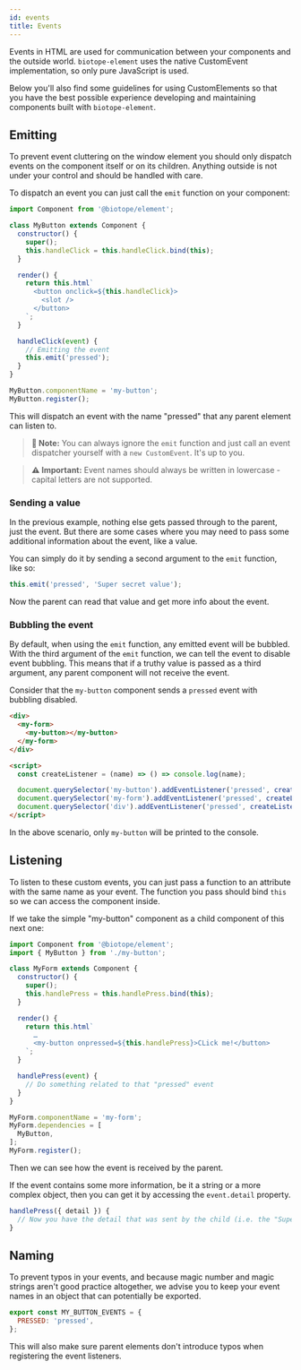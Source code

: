 ```yaml
---
id: events
title: Events
---
```


Events in HTML are used for communication between your components and the outside world. `biotope-element`
uses the native CustomEvent implementation, so only pure JavaScript is used.

Below you'll also find some guidelines for using CustomElements so that you have the best possible
experience developing and maintaining components built with `biotope-element`.

## Emitting
To prevent event cluttering on the window element you should only dispatch events on the component
itself or on its children. Anything outside is not under your control and should be handled with
care.

To dispatch an event you can just call the `emit` function on your component:

```javascript
import Component from '@biotope/element';

class MyButton extends Component {
  constructor() {
    super();
    this.handleClick = this.handleClick.bind(this);
  }

  render() {
    return this.html`
      <button onclick=${this.handleClick}>
        <slot />
      </button>
    `;
  }

  handleClick(event) {
    // Emitting the event
    this.emit('pressed');
  }
}

MyButton.componentName = 'my-button';
MyButton.register();
```

This will dispatch an event with the name "pressed" that any parent element can listen to.

> __📝 Note:__ You can always ignore the `emit` function and just call an event dispatcher yourself
with a `new CustomEvent`. It's up to you.

> __⚠️ Important:__ Event names should always be written in lowercase - capital letters are not
supported.

### Sending a value
In the previous example, nothing else gets passed through to the parent, just the event. But there
are some cases where you may need to pass some additional information about the event, like a value.

You can simply do it by sending a second argument to the `emit` function, like so:

```javascript
this.emit('pressed', 'Super secret value');
```

Now the parent can read that value and get more info about the event.

### Bubbling the event
By default, when using the `emit` function, any emitted event will be bubbled. With the third
argument of the `emit` function, we can tell the event to disable event bubbling. This means that if
a truthy value is passed as a third argument, any parent component will not receive the event.

Consider that the `my-button` component sends a `pressed` event with bubbling disabled.

```html
<div>
  <my-form>
    <my-button></my-button>
  </my-form>
</div>

<script>
  const createListener = (name) => () => console.log(name);

  document.querySelector('my-button').addEventListener('pressed', createListener('my-button'));
  document.querySelector('my-form').addEventListener('pressed', createListener('my-form'));
  document.querySelector('div').addEventListener('pressed', createListener('div'));
</script>
```

In the above scenario, only `my-button` will be printed to the console.

## Listening
To listen to these custom events, you can just pass a function to an attribute with the same name as
your event. The function you pass should bind `this` so we can access the component inside.

If we take the simple "my-button" component as a child component of this next one:

```javascript
import Component from '@biotope/element';
import { MyButton } from './my-button';

class MyForm extends Component {
  constructor() {
    super();
    this.handlePress = this.handlePress.bind(this);
  }

  render() {
    return this.html`
      …
      <my-button onpressed=${this.handlePress}>CLick me!</button>
    `;
  }

  handlePress(event) {
    // Do something related to that "pressed" event
  }
}

MyForm.componentName = 'my-form';
MyForm.dependencies = [
  MyButton,
];
MyForm.register();
```

Then we can see how the event is received by the parent.

If the event contains some more information, be it a string or a more complex object, then you can
get it by accessing the `event.detail` property.

```javascript
handlePress({ detail }) {
  // Now you have the detail that was sent by the child (i.e. the "Super secret value")
}
```

## Naming
To prevent typos in your events, and because magic number and magic strings aren't good practice
altogether, we advise you to keep your event names in an object that can potentially be exported.

```javascript
export const MY_BUTTON_EVENTS = {
  PRESSED: 'pressed',
};
```

This will also make sure parent elements don't introduce typos when registering the event listeners.
